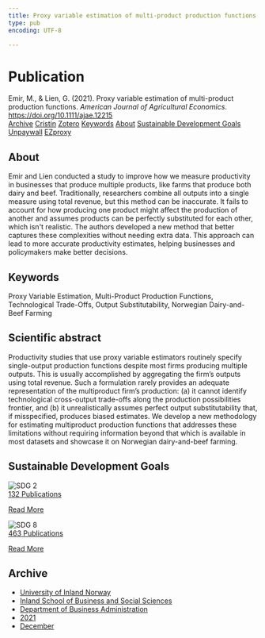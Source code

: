 ```yaml
---
title: Proxy variable estimation of multi-product production functions
type: pub
encoding: UTF-8

---
```

<h1>Publication</h1>
<article id="csl-bib-container-EBAY7NQ3" class="csl-bib-container">
  <div class="csl-bib-body"> <div class="csl-entry">Emir, M., &#38; Lien, G. (2021). Proxy variable estimation of multi-product production functions. <i>American Journal of Agricultural Economics</i>. <a href="https://doi.org/10.1111/ajae.12215">https://doi.org/10.1111/ajae.12215</a></div> </div>
  <div class="csl-bib-buttons">
    <a href="#taxonomy-article-EBAY7NQ3" alt="archive" class="csl-bib-button">Archive</a>
    <a href="https://app.cristin.no/results/show.jsf?id=1971366" alt="Cristin" class="csl-bib-button">Cristin</a>
    <a href="http://zotero.org/groups/5881554/items/EBAY7NQ3" alt="Zotero" class="csl-bib-button">Zotero</a>
    <a href="#keywords-article-EBAY7NQ3" alt="keywords" class="csl-bib-button">Keywords</a>
    <a href="#about-article-EBAY7NQ3" alt="about_pub" class="csl-bib-button">About</a>
    <a href="#sdg-article-EBAY7NQ3" alt="sdg" class="csl-bib-button">Sustainable Development Goals</a>
    <a href="https://doi.org/10.1111/ajae.12215" alt="Unpaywall" class="csl-bib-button">Unpaywall</a>
    <a href="https://doi.org/10.1111/ajae.12215" alt="EZproxy" class="csl-bib-button">EZproxy</a>
  </div>
  <div id="csl-bib-meta-container-EBAY7NQ3"></div>
</article>
<div id="csl-bib-meta-EBAY7NQ3" class="csl-bib-meta">
  <article id="about-article-EBAY7NQ3" class="about_pub-article">
    <h1>About</h1>
    Emir and Lien conducted a study to improve how we measure productivity in businesses that produce multiple products, like farms that produce both dairy and beef. Traditionally, researchers combine all outputs into a single measure using total revenue, but this method can be inaccurate. It fails to account for how producing one product might affect the production of another and assumes products can be perfectly substituted for each other, which isn't realistic. The authors developed a new method that better captures these complexities without needing extra data. This approach can lead to more accurate productivity estimates, helping businesses and policymakers make better decisions.
  </article>
  <article id="keywords-article-EBAY7NQ3" class="keywords-article">
    <h1>Keywords</h1>
    Proxy Variable Estimation, Multi-Product Production Functions, Technological Trade-Offs, Output Substitutability, Norwegian Dairy-and-Beef Farming
  </article>
  <article id="abstract-article-EBAY7NQ3" class="abstract-article">
    <h1>Scientific abstract</h1>
    Productivity studies that use proxy variable estimators routinely specify single-output production functions despite most firms producing multiple outputs. This is usually accomplished by aggregating the firm’s outputs using total revenue. Such a formulation rarely provides an adequate representation of the multiproduct firm’s production: (a) it cannot identify technological cross-output trade-offs along 
the production possibilities frontier, and (b) it unrealistically assumes perfect output substitutability 
that, if misspecified, produces biased estimates. We develop a new methodology for estimating multiproduct production functions that addresses these limitations without requiring information beyond that which is available in most datasets and showcase it on Norwegian dairy-and-beef farming.
  </article>
  <article id="sdg-article-EBAY7NQ3" class="sdg-article">
    <h1>Sustainable Development Goals</h1>
    <div class="sdg-container"><div id="sdg2" class="sdg">
        <img src="{{< params subfolder >}}images/sdg/sdg02_en.png" class="image" alt="SDG 2">
        <div class="sdg-overlay">
          <a href="{{< params subfolder >}}en/archive/?sdg=2#archive" class="sdg-publication-count"><span>132</span> Publications</a>
          <p><a href="https://sdgs.un.org/goals/goal2" class="sdg-read-more">Read More</a></p>
        </div>
      </div> <div id="sdg8" class="sdg">
        <img src="{{< params subfolder >}}images/sdg/sdg08_en.png" class="image" alt="SDG 8">
        <div class="sdg-overlay">
          <a href="{{< params subfolder >}}en/archive/?sdg=8#archive" class="sdg-publication-count"><span>463</span> Publications</a>
          <p><a href="https://sdgs.un.org/goals/goal8" class="sdg-read-more">Read More</a></p>
        </div>
      </div></div>
  </article>
  <article id="taxonomy-article-EBAY7NQ3" class="taxonomy-article">
    <h1>Archive</h1>
    <ul>
      <li><a href="{{< params subfolder >}}en/archive/?key=3DCRN523">University of Inland Norway</a></li>
      <li><a href="{{< params subfolder >}}en/archive/?key=DU8Q9LN9">Inland School of Business and Social Sciences</a></li>
      <li><a href="{{< params subfolder >}}en/archive/?key=3IQA89I8">Department of Business Administration</a></li>
      <li><a href="{{< params subfolder >}}en/archive/?key=39DV3H9E">2021</a></li>
      <li><a href="{{< params subfolder >}}en/archive/?key=ZCILB8E7">December</a></li>
    </ul>
  </article>
</div>
